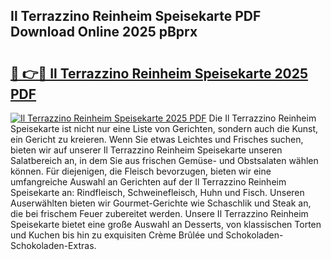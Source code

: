 ## Il Terrazzino Reinheim Speisekarte PDF Download Online 2025 pBprx

# <h2><a href="http://gc5nph0.nevu.top/?p=Il+Terrazzino+Reinheim+Speisekarte">🔗 👉🔴 Il Terrazzino Reinheim Speisekarte 2025 PDF</a></h2>

[![Il Terrazzino Reinheim Speisekarte 2025 PDF](https://i.imgur.com/dBaPXMq.png)](http://gc5nph0.nevu.top/?p=Il+Terrazzino+Reinheim+Speisekarte)
Die Il Terrazzino Reinheim Speisekarte ist nicht nur eine Liste von Gerichten, sondern auch die Kunst, ein Gericht zu kreieren. Wenn Sie etwas Leichtes und Frisches suchen, bieten wir auf unserer Il Terrazzino Reinheim Speisekarte unseren Salatbereich an, in dem Sie aus frischen Gemüse- und Obstsalaten wählen können. Für diejenigen, die Fleisch bevorzugen, bieten wir eine umfangreiche Auswahl an Gerichten auf der Il Terrazzino Reinheim Speisekarte an: Rindfleisch, Schweinefleisch, Huhn und Fisch. Unseren Auserwählten bieten wir Gourmet-Gerichte wie Schaschlik und Steak an, die bei frischem Feuer zubereitet werden. Unsere Il Terrazzino Reinheim Speisekarte bietet eine große Auswahl an Desserts, von klassischen Torten und Kuchen bis hin zu exquisiten Crème Brûlée und Schokoladen-Schokoladen-Extras.
